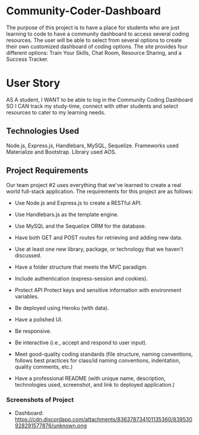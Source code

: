# Community-Coder-Dashboard
The purpose of this project is to have a place for students who are just learning to code to have a community dashboard to access several coding resources. The user will be able to select from several options to create their own customized dashboard of coding options. The site provides four different options: Train Your Skills, Chat Room, Resource Sharing, and a Success Tracker.

# User Story
 AS A student, I WANT to be able to log in the Community Coding Dashboard 
 SO I CAN track my study-time, connect with other students and select resources to cater to my learning needs.

## Technologies Used 
Node.js, Express.js, Handlebars, MySQL, Sequelize. Frameworks used Materialize and Bootstrap. Library used AOS.

## Project Requirements

Our team project #2 uses everything that we've learned to create a real world full-stack application. 
The requirements for this project are as follows:

* Use Node.js and Express.js to create a RESTful API.

* Use Handlebars.js as the template engine.

* Use MySQL and the Sequelize ORM for the database.

* Have both GET and POST routes for   retrieving and adding new data.

* Use at least one new library, package, or technology that we haven't discussed.

* Have a folder structure that meets the MVC paradigm.

* Include authentication (express-session and cookies).

* Protect API Protect keys and sensitive information with environment variables.

* Be deployed using Heroku (with data). 

* Have a polished UI. 

* Be responsive.

* Be interactive (i.e., accept and respond to user input).

* Meet good-quality coding standards (file structure, naming conventions, follows best practices for class/id naming conventions, indentation, quality comments, etc.)

* Have a professional README (with unique name, description, technologies used, screenshot, and link to deployed application.)

### Screenshots of Project

* Dashboard:
https://cdn.discordapp.com/attachments/836378734101135360/839530928291577876/unknown.png


